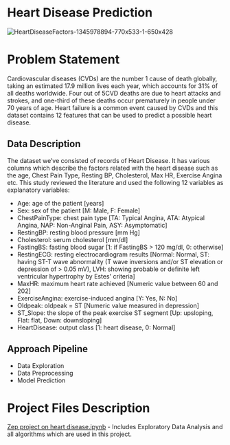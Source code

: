 # Heart Disease Prediction
![HeartDiseaseFactors-1345978894-770x533-1-650x428](https://user-images.githubusercontent.com/83806097/206735868-9d9d30d1-c135-4919-b2ec-24c471834c9f.jpg)

# Problem Statement
Cardiovascular diseases (CVDs) are the number 1 cause of death globally, taking an estimated 17.9 million lives each year, which accounts for 31% of all deaths worldwide. Four out of 5CVD deaths are due to heart attacks and strokes, and one-third of these deaths occur prematurely in people under 70 years of age. Heart failure is a common event caused by CVDs and this dataset contains 12 features that can be used to predict a possible heart disease.
## Data Description
The dataset we’ve consisted of records of Heart Disease. It  has various columns which describe the factors related with the heart disease such as the age, Chest Pain Type, Resting BP,  Cholesterol, Max HR, Exercise Angina etc. This study reviewed the literature and used the following 12 variables as explanatory variables:
- Age: age of the patient [years]
- Sex: sex of the patient [M: Male, F: Female]
- ChestPainType: chest pain type [TA: Typical Angina, ATA: Atypical Angina, NAP: Non-Anginal Pain, ASY: Asymptomatic]
- RestingBP: resting blood pressure [mm Hg]
- Cholesterol: serum cholesterol [mm/dl]
- FastingBS: fasting blood sugar [1: if FastingBS > 120 mg/dl, 0: otherwise]
- RestingECG: resting electrocardiogram results [Normal: Normal, ST: having ST-T wave abnormality (T wave inversions and/or ST elevation or depression of > 0.05 mV), LVH: showing probable or definite left ventricular hypertrophy by Estes' criteria]
- MaxHR: maximum heart rate achieved [Numeric value between 60 and 202]
- ExerciseAngina: exercise-induced angina [Y: Yes, N: No]
- Oldpeak: oldpeak = ST [Numeric value measured in depression]
- ST_Slope: the slope of the peak exercise ST segment [Up: upsloping, Flat: flat, Down: downsloping]
- HeartDisease: output class [1: heart disease, 0: Normal]
## Approach Pipeline
- Data Exploration
- Data Preprocessing
- Model Prediction
# Project Files Description
[Zep project on heart disease.ipynb](https://github.com/AnkitaD1998/Heart-Disease-Prediction/blob/main/Zep%20project%20on%20heart%20disease.ipynb) - Includes Exploratory Data Analysis and all algorithms which are used in this project.


